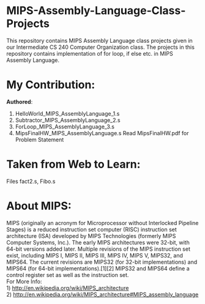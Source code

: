 MIPS-Assembly-Language-Class-Projects
=====================================

This repository contains MIPS Assembly Language class projects given in our Intermediate CS 240 
Computer Organization class. The projects in this repository contains implementation of for loop, 
if else etc. in MIPS Assembly Language.

My Contribution:
================
   <b>Authored</b>: <br>
   1) HelloWorld_MIPS_AssemblyLanguage_1.s<br>
   2) Subtractor_MIPS_AssemblyLanguage_2.s<br>
   3) ForLoop_MIPS_AssemblyLanguage_3.s<br>
   4) MipsFinalHW_MIPS_AssemblyLanguage.s         Read MipsFinalHW.pdf for Problem Statement<br>

Taken from Web to Learn:
========================
 Files   fact2.s, Fibo.s

About MIPS:
===========
   MIPS (originally an acronym for Microprocessor without Interlocked Pipeline Stages) is a reduced 
   instruction set computer (RISC) instruction set architecture (ISA) developed by MIPS Technologies 
   (formerly MIPS Computer Systems, Inc.). The early MIPS architectures were 32-bit, with 64-bit versions 
   added later. Multiple revisions of the MIPS instruction set exist, including MIPS I, MIPS II, MIPS III,
   MIPS IV, MIPS V, MIPS32, and MIPS64. The current revisions are MIPS32 (for 32-bit implementations) and 
   MIPS64 (for 64-bit implementations).[1][2] MIPS32 and MIPS64 define a control register set as well as 
   the instruction set.
   <br>
   For More Info:<br> 
    1) http://en.wikipedia.org/wiki/MIPS_architecture <br>
    2) http://en.wikipedia.org/wiki/MIPS_architecture#MIPS_assembly_language
